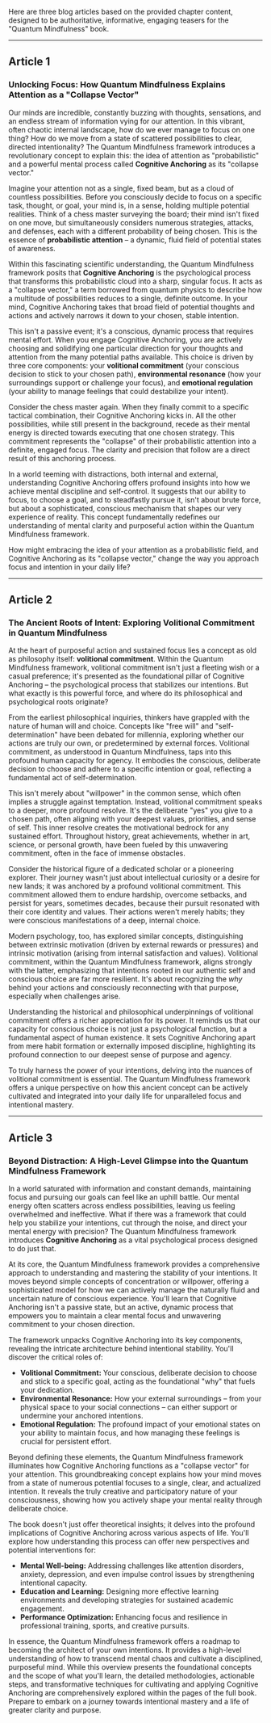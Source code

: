 Here are three blog articles based on the provided chapter content, designed to be authoritative, informative, engaging teasers for the "Quantum Mindfulness" book.

---

## Article 1

### Unlocking Focus: How Quantum Mindfulness Explains Attention as a "Collapse Vector"

Our minds are incredible, constantly buzzing with thoughts, sensations, and an endless stream of information vying for our attention. In this vibrant, often chaotic internal landscape, how do we ever manage to focus on one thing? How do we move from a state of scattered possibilities to clear, directed intentionality? The Quantum Mindfulness framework introduces a revolutionary concept to explain this: the idea of attention as "probabilistic" and a powerful mental process called **Cognitive Anchoring** as its "collapse vector."

Imagine your attention not as a single, fixed beam, but as a cloud of countless possibilities. Before you consciously decide to focus on a specific task, thought, or goal, your mind is, in a sense, holding multiple potential realities. Think of a chess master surveying the board; their mind isn't fixed on one move, but simultaneously considers numerous strategies, attacks, and defenses, each with a different probability of being chosen. This is the essence of **probabilistic attention** – a dynamic, fluid field of potential states of awareness.

Within this fascinating scientific understanding, the Quantum Mindfulness framework posits that **Cognitive Anchoring** is the psychological process that transforms this probabilistic cloud into a sharp, singular focus. It acts as a "collapse vector," a term borrowed from quantum physics to describe how a multitude of possibilities reduces to a single, definite outcome. In your mind, Cognitive Anchoring takes that broad field of potential thoughts and actions and actively narrows it down to your chosen, stable intention.

This isn't a passive event; it's a conscious, dynamic process that requires mental effort. When you engage Cognitive Anchoring, you are actively choosing and solidifying one particular direction for your thoughts and attention from the many potential paths available. This choice is driven by three core components: your **volitional commitment** (your conscious decision to stick to your chosen path), **environmental resonance** (how your surroundings support or challenge your focus), and **emotional regulation** (your ability to manage feelings that could destabilize your intent).

Consider the chess master again. When they finally commit to a specific tactical combination, their Cognitive Anchoring kicks in. All the other possibilities, while still present in the background, recede as their mental energy is directed towards executing that one chosen strategy. This commitment represents the "collapse" of their probabilistic attention into a definite, engaged focus. The clarity and precision that follow are a direct result of this anchoring process.

In a world teeming with distractions, both internal and external, understanding Cognitive Anchoring offers profound insights into how we achieve mental discipline and self-control. It suggests that our ability to focus, to choose a goal, and to steadfastly pursue it, isn't about brute force, but about a sophisticated, conscious mechanism that shapes our very experience of reality. This concept fundamentally redefines our understanding of mental clarity and purposeful action within the Quantum Mindfulness framework.

How might embracing the idea of your attention as a probabilistic field, and Cognitive Anchoring as its "collapse vector," change the way you approach focus and intention in your daily life?

---

## Article 2

### The Ancient Roots of Intent: Exploring Volitional Commitment in Quantum Mindfulness

At the heart of purposeful action and sustained focus lies a concept as old as philosophy itself: **volitional commitment**. Within the Quantum Mindfulness framework, volitional commitment isn't just a fleeting wish or a casual preference; it's presented as the foundational pillar of Cognitive Anchoring – the psychological process that stabilizes our intentions. But what exactly is this powerful force, and where do its philosophical and psychological roots originate?

From the earliest philosophical inquiries, thinkers have grappled with the nature of human will and choice. Concepts like "free will" and "self-determination" have been debated for millennia, exploring whether our actions are truly our own, or predetermined by external forces. Volitional commitment, as understood in Quantum Mindfulness, taps into this profound human capacity for agency. It embodies the conscious, deliberate decision to choose and adhere to a specific intention or goal, reflecting a fundamental act of self-determination.

This isn't merely about "willpower" in the common sense, which often implies a struggle against temptation. Instead, volitional commitment speaks to a deeper, more profound resolve. It's the deliberate "yes" you give to a chosen path, often aligning with your deepest values, priorities, and sense of self. This inner resolve creates the motivational bedrock for any sustained effort. Throughout history, great achievements, whether in art, science, or personal growth, have been fueled by this unwavering commitment, often in the face of immense obstacles.

Consider the historical figure of a dedicated scholar or a pioneering explorer. Their journey wasn't just about intellectual curiosity or a desire for new lands; it was anchored by a profound volitional commitment. This commitment allowed them to endure hardship, overcome setbacks, and persist for years, sometimes decades, because their pursuit resonated with their core identity and values. Their actions weren't merely habits; they were conscious manifestations of a deep, internal choice.

Modern psychology, too, has explored similar concepts, distinguishing between extrinsic motivation (driven by external rewards or pressures) and intrinsic motivation (arising from internal satisfaction and values). Volitional commitment, within the Quantum Mindfulness framework, aligns strongly with the latter, emphasizing that intentions rooted in our authentic self and conscious choice are far more resilient. It's about recognizing the *why* behind your actions and consciously reconnecting with that purpose, especially when challenges arise.

Understanding the historical and philosophical underpinnings of volitional commitment offers a richer appreciation for its power. It reminds us that our capacity for conscious choice is not just a psychological function, but a fundamental aspect of human existence. It sets Cognitive Anchoring apart from mere habit formation or externally imposed discipline, highlighting its profound connection to our deepest sense of purpose and agency.

To truly harness the power of your intentions, delving into the nuances of volitional commitment is essential. The Quantum Mindfulness framework offers a unique perspective on how this ancient concept can be actively cultivated and integrated into your daily life for unparalleled focus and intentional mastery.

---

## Article 3

### Beyond Distraction: A High-Level Glimpse into the Quantum Mindfulness Framework

In a world saturated with information and constant demands, maintaining focus and pursuing our goals can feel like an uphill battle. Our mental energy often scatters across endless possibilities, leaving us feeling overwhelmed and ineffective. What if there was a framework that could help you stabilize your intentions, cut through the noise, and direct your mental energy with precision? The Quantum Mindfulness framework introduces **Cognitive Anchoring** as a vital psychological process designed to do just that.

At its core, the Quantum Mindfulness framework provides a comprehensive approach to understanding and mastering the stability of your intentions. It moves beyond simple concepts of concentration or willpower, offering a sophisticated model for how we can actively manage the naturally fluid and uncertain nature of conscious experience. You'll learn that Cognitive Anchoring isn't a passive state, but an active, dynamic process that empowers you to maintain a clear mental focus and unwavering commitment to your chosen direction.

The framework unpacks Cognitive Anchoring into its key components, revealing the intricate architecture behind intentional stability. You'll discover the critical roles of:
*   **Volitional Commitment:** Your conscious, deliberate decision to choose and stick to a specific goal, acting as the foundational "why" that fuels your dedication.
*   **Environmental Resonance:** How your external surroundings – from your physical space to your social connections – can either support or undermine your anchored intentions.
*   **Emotional Regulation:** The profound impact of your emotional states on your ability to maintain focus, and how managing these feelings is crucial for persistent effort.

Beyond defining these elements, the Quantum Mindfulness framework illuminates how Cognitive Anchoring functions as a "collapse vector" for your attention. This groundbreaking concept explains how your mind moves from a state of numerous potential focuses to a single, clear, and actualized intention. It reveals the truly creative and participatory nature of your consciousness, showing how you actively shape your mental reality through deliberate choice.

The book doesn't just offer theoretical insights; it delves into the profound implications of Cognitive Anchoring across various aspects of life. You'll explore how understanding this process can offer new perspectives and potential interventions for:
*   **Mental Well-being:** Addressing challenges like attention disorders, anxiety, depression, and even impulse control issues by strengthening intentional capacity.
*   **Education and Learning:** Designing more effective learning environments and developing strategies for sustained academic engagement.
*   **Performance Optimization:** Enhancing focus and resilience in professional training, sports, and creative pursuits.

In essence, the Quantum Mindfulness framework offers a roadmap to becoming the architect of your own intentions. It provides a high-level understanding of how to transcend mental chaos and cultivate a disciplined, purposeful mind. While this overview presents the foundational concepts and the scope of what you'll learn, the detailed methodologies, actionable steps, and transformative techniques for cultivating and applying Cognitive Anchoring are comprehensively explored within the pages of the full book. Prepare to embark on a journey towards intentional mastery and a life of greater clarity and purpose.